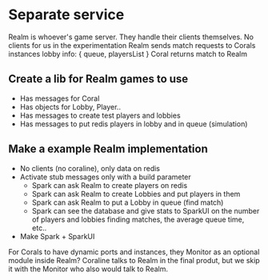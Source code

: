 
# Separate service

Realm is whoever's game server.
They handle their clients themselves.
No clients for us in the experimentation
Realm sends match requests to Corals instances
 lobby info: { queue, playersList }
Coral returns match to Realm

## Create a lib for Realm games to use

- Has messages for Coral
- Has objects for Lobby, Player..
- Has messages to create test players and lobbies
- Has messages to put redis players in lobby and in queue (simulation)

## Make a example Realm implementation

- No clients (no coraline), only data on redis
- Activate stub messages only with a build parameter
  - Spark can ask Realm to create players on redis
  - Spark can ask Realm to create Lobbies and put players in them
  - Spark can ask Realm to put a Lobby in queue (find match)
  - Spark can see the database and give stats to SparkUI on the number of players and lobbies finding matches, the average queue time, etc..
- Make Spark + SparkUI



For Corals to have dynamic ports and instances, they 
Monitor as an optional module inside Realm?
Coraline talks to Realm in the final produt, but we skip it with the Monitor who also would talk to Realm.
